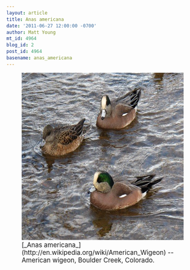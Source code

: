 ```yaml
---
layout: article
title: Anas americana
date: '2011-06-27 12:00:00 -0700'
author: Matt Young
mt_id: 4964
blog_id: 2
post_id: 4964
basename: anas_americana
---
```

<figure>
<img src="/uploads/2011/IMG_1141_Widgeons_600.JPG" alt="IMG_1141_Widgeons_600.JPG" width="600" height="439" />
<figcaption markdown="span">
<big>[_Anas americana_](http://en.wikipedia.org/wiki/American_Wigeon) -- American wigeon, Boulder Creek, Colorado.</big>

</figcaption>
</figure>
